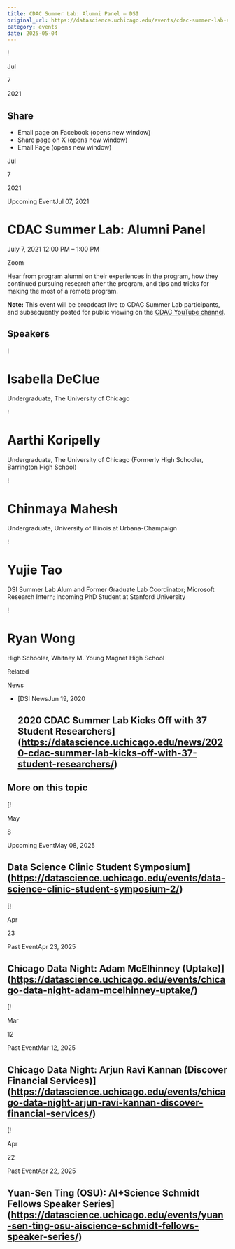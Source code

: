 ```yaml
---
title: CDAC Summer Lab: Alumni Panel – DSI
original_url: https://datascience.uchicago.edu/events/cdac-summer-lab-alumnipanel
category: events
date: 2025-05-04
---
```


!

Jul

7

2021

## Share

* Email page on Facebook (opens new window)
* Share page on X (opens new window)
* Email Page (opens new window)

<!-- Table-like structure detected -->

Jul

7

2021

Upcoming EventJul 07, 2021

# CDAC Summer Lab: Alumni Panel

July 7, 2021 12:00 PM – 1:00 PM

Zoom

Hear from program alumni on their experiences in the program, how they continued pursuing research after the program, and tips and tricks for making the most of a remote program.

**Note:** This event will be broadcast live to CDAC Summer Lab participants, and subsequently posted for public viewing on the [CDAC YouTube channel](https://www.youtube.com/channel/UCf_vMLzedhxTSvsUwVgpAgA).

## Speakers

<!-- Table-like structure detected -->

! 

# Isabella DeClue

Undergraduate, The University of Chicago

! 

# Aarthi Koripelly

Undergraduate, The University of Chicago
(Formerly High Schooler, Barrington High School)

! 

# Chinmaya Mahesh

Undergraduate, University of Illinois at Urbana-Champaign

! 

# Yujie Tao

DSI Summer Lab Alum and Former Graduate Lab Coordinator; Microsoft Research Intern; Incoming PhD Student at Stanford University

! 

# Ryan Wong

High Schooler, Whitney M. Young Magnet High School

Related

News

* [DSI NewsJun 19, 2020

  ## 2020 CDAC Summer Lab Kicks Off with 37 Student Researchers](https://datascience.uchicago.edu/news/2020-cdac-summer-lab-kicks-off-with-37-student-researchers/)

## More on this topic

[!

May

8

Upcoming EventMay 08, 2025

## Data Science Clinic Student Symposium](https://datascience.uchicago.edu/events/data-science-clinic-student-symposium-2/)
[!

Apr

23

Past EventApr 23, 2025

## Chicago Data Night: Adam McElhinney (Uptake)](https://datascience.uchicago.edu/events/chicago-data-night-adam-mcelhinney-uptake/)
[!

Mar

12

Past EventMar 12, 2025

## Chicago Data Night: Arjun Ravi Kannan (Discover Financial Services)](https://datascience.uchicago.edu/events/chicago-data-night-arjun-ravi-kannan-discover-financial-services/)
[!

Apr

22

Past EventApr 22, 2025

## Yuan-Sen Ting (OSU): AI+Science Schmidt Fellows Speaker Series](https://datascience.uchicago.edu/events/yuan-sen-ting-osu-aiscience-schmidt-fellows-speaker-series/)
